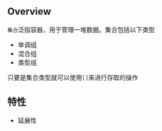 ## Overview

`集合`泛指容器，用于管理一堆数据。集合包括以下类型

+ 单调组
+ 混合组
+ 类型组

只要是集合类型就可以使用`[]`来进行存取的操作

## 特性

+ 延展性

